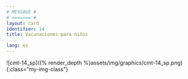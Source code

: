 ```yaml
---
# MESSAGE #
# ======= #
layout: card
identifier: 14
title: Vacunaciones para niños

lang: es
---
```


![cmt-14_sp]({% render_depth %}assets/img/graphics/cmt-14_sp.png){:class="my-img-class"}
